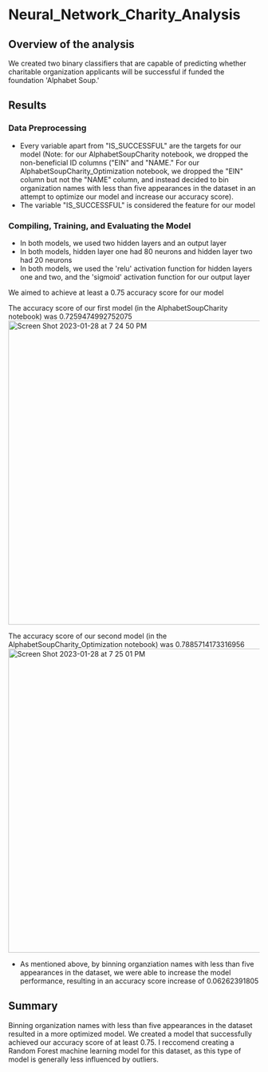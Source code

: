 # Neural_Network_Charity_Analysis

## Overview of the analysis

We created two binary classifiers that are capable of predicting whether charitable organization applicants will be successful if funded the foundation 'Alphabet Soup.'

## Results

### Data Preprocessing
* Every variable apart from "IS_SUCCESSFUL" are the targets for our model (Note: for our AlphabetSoupCharity notebook, we dropped the non-beneficial ID columns ("EIN" and "NAME." For our AlphabetSoupCharity_Optimization notebook, we dropped the "EIN" column but not the "NAME" column, and instead decided to bin organization names with less than five appearances in the dataset in an attempt to optimize our model and increase our accuracy score).
* The variable "IS_SUCCESSFUL" is considered the feature for our model

### Compiling, Training, and Evaluating the Model
* In both models, we used two hidden layers and an output layer
* In both models, hidden layer one had 80 neurons and hidden layer two had 20 neurons
* In both models, we used the 'relu' activation function for hidden layers one and two, and the 'sigmoid' activation function for our output layer

We aimed to achieve at least a 0.75 accuracy score for our model

The accuracy score of our first model (in the AlphabetSoupCharity notebook) was 0.7259474992752075 
<img width="609" alt="Screen Shot 2023-01-28 at 7 24 50 PM" src="https://user-images.githubusercontent.com/111151454/215303070-def17f3b-b647-4169-aa2a-efba31036b7c.png">

The accuracy score of our second model (in the AlphabetSoupCharity_Optimization notebook) was 0.7885714173316956 
<img width="609" alt="Screen Shot 2023-01-28 at 7 25 01 PM" src="https://user-images.githubusercontent.com/111151454/215303106-f0f557e0-ee8b-40eb-8cf3-47b77a31dfce.png">

* As mentioned above, by binning organziation names with less than five appearances in the dataset, we were able to increase the model performance, resulting in an accuracy score increase of 0.06262391805


## Summary

Binning organization names with less than five appearances in the dataset resulted in a more optimized model. We created a model that successfully achieved our accuracy score of at least 0.75. I reccomend creating a Random Forest machine learning model for this dataset, as this type of model is generally less influenced by outliers.

